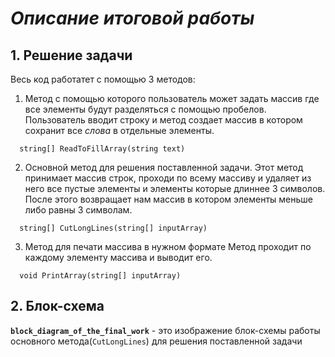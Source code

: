 # **_Описание итоговой работы_**
## 1. **Решение задачи**
Весь код работатет с помощью 3 методов:

1. Метод с помощью которого пользователь может задать массив где все элементы будут разделяться с помощью пробелов. 
Пользователь вводит строку и метод создает массив в котором сохранит все *слова* в отдельные элементы.
```
  string[] ReadToFillArray(string text)
```

2. Основной метод для решения поставленной задачи. 
Этот метод принимает массив строк, проходи по всему массиву и удаляет из него все пустые элементы и элементы которые длиннее 3 символов.
После этого возвращает нам массив в котором элементы меньше либо равны 3 символам.
```
  string[] CutLongLines(string[] inputArray)
```

3. Метод для печати массива в нужном формате
Метод проходит по каждому элементу массива и выводит его.
```
  void PrintArray(string[] inputArray)
```

## 2. **Блок-схема**

**`block_diagram_of_the_final_work`** - это изображение блок-схемы работы основного метода(`CutLongLines`) для решения поставленной задачи
